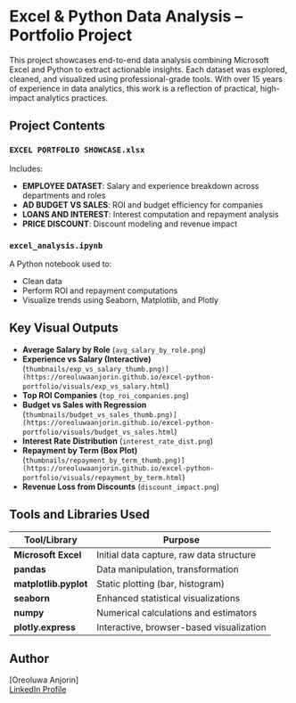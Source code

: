 # Excel & Python Data Analysis – Portfolio Project
This project showcases end-to-end data analysis combining Microsoft Excel and Python to extract actionable insights. Each dataset was explored, cleaned, and visualized using professional-grade tools. With over 15 years of experience in data analytics, this work is a reflection of practical, high-impact analytics practices.

## Project Contents
### `EXCEL PORTFOLIO SHOWCASE.xlsx`
Includes:
- **EMPLOYEE DATASET**: Salary and experience breakdown across departments and roles
- **AD BUDGET VS SALES**: ROI and budget efficiency for companies
- **LOANS AND INTEREST**: Interest computation and repayment analysis
- **PRICE DISCOUNT**: Discount modeling and revenue impact

### `excel_analysis.ipynb`
A Python notebook used to:
- Clean data
- Perform ROI and repayment computations
- Visualize trends using Seaborn, Matplotlib, and Plotly

## Key Visual Outputs
- **Average Salary by Role** (`avg_salary_by_role.png`)
- **Experience vs Salary (Interactive)**(`thumbnails/exp_vs_salary_thumb.png)](https://oreoluwaanjorin.github.io/excel-python-portfolio/visuals/exp_vs_salary.html`)
- **Top ROI Companies** (`top_roi_companies.png`)
- **Budget vs Sales with Regression** (`thumbnails/budget_vs_sales_thumb.png)](https://oreoluwaanjorin.github.io/excel-python-portfolio/visuals/budget_vs_sales.html`)
- **Interest Rate Distribution** (`interest_rate_dist.png`)
- **Repayment by Term (Box Plot)** (`thumbnails/repayment_by_term_thumb.png)](https://oreoluwaanjorin.github.io/excel-python-portfolio/visuals/repayment_by_term.html`)
- **Revenue Loss from Discounts** (`discount_impact.png`)

## Tools and Libraries Used
| Tool/Library          | Purpose                                      |
|-----------------------|----------------------------------------------|
| **Microsoft Excel**   | Initial data capture, raw data structure     |
| **pandas**            | Data manipulation, transformation            |
| **matplotlib.pyplot** | Static plotting (bar, histogram)             |
| **seaborn**           | Enhanced statistical visualizations          |
| **numpy**             | Numerical calculations and estimators        |
| **plotly.express**    | Interactive, browser-based visualization     |

## Author
[Oreoluwa Anjorin]  
[LinkedIn Profile](https://www.linkedin.com/in/oreoluwa-anjorin-69a4441aa/)
